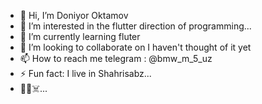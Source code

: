- 👋 Hi, I’m Doniyor Oktamov
- 👀 I’m interested in the flutter direction of programming...
- 🌱 I’m currently learning fluter
- 💞️ I’m looking to collaborate on I haven't thought of it yet
- 📫 How to reach me telegram : @bmw_m_5_uz
- ⚡ Fun fact: I live in Shahrisabz...
-  🧠💸☠️...
